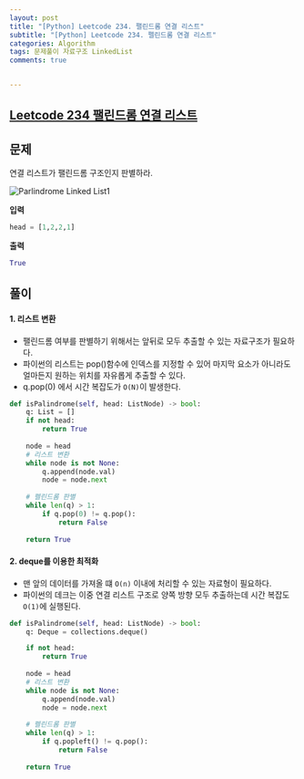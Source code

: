 ```yaml
---
layout: post
title: "[Python] Leetcode 234. 팰린드롬 연결 리스트"
subtitle: "[Python] Leetcode 234. 펠린드롬 연결 리스트"
categories: Algorithm
tags: 문제풀이 자료구조 LinkedList
comments: true


---
```

## [Leetcode 234 팰린드롬 연결 리스트](https://leetcode.com/problems/palindrome-linked-list/)

## 문제
연결 리스트가 팰린드롬 구조인지 판별하라. 

![Parlindrome Linked List1](https://yunsikus.github.io/assets/img/post_img/Parlindrome_Linked_List.jpg)

**입력**
```python
head = [1,2,2,1]
```

**출력**
```python
True
```

## 풀이

#### 1. 리스트 변환

- 팰린드롬 여부를 판별하기 위해서는 앞뒤로 모두 추출할 수 있는 자료구조가 필요하다.  
- 파이썬의 리스트는 pop()함수에 인덱스를 지정할 수 있어 마지막 요소가 아니라도 얼마든지 원하는 위치를 자유롭게 추출할 수 있다. 
- q.pop(0) 에서 시간 복잡도가 `O(N)`이 발생한다. 
  

```python
def isPalindrome(self, head: ListNode) -> bool:
    q: List = []
    if not head:
        return True
    
    node = head
    # 리스트 변환
    while node is not None:
        q.append(node.val)
        node = node.next
    
    # 펠린드롬 판별
    while len(q) > 1:
        if q.pop(0) != q.pop():
            return False
          
    return True
```

#### 2. deque를 이용한 최적화

- 맨 앞의 데이터를 가져올 떄 `O(n)` 이내에 처리할 수 있는 자료형이 필요하다. 
- 파이썬의 데크는 이중 연결 리스트 구조로 양쪽 방향 모두 추출하는데 시간 복잡도 `O(1)`에 실행된다. 

```python
def isPalindrome(self, head: ListNode) -> bool:
    q: Deque = collections.deque()

    if not head:
        return True
    
    node = head
    # 리스트 변환
    while node is not None:
        q.append(node.val)
        node = node.next
    
    # 펠린드롬 판별
    while len(q) > 1:
        if q.popleft() != q.pop():
            return False
          
    return True
```
